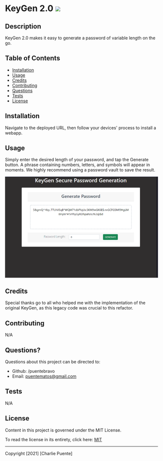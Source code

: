 # KeyGen 2.0 ![](https://img.shields.io/badge/license-MIT-blue)

## Description

KeyGen 2.0 makes it easy to generate a password of variable length on the go.

## Table of Contents

- [Installation](#installation)
- [Usage](#usage)
- [Credits](#credits)
- [Contributing](#contributing)
- [Questions](#questions)
- [Tests](#tests)
- [License](#license)

## Installation

Navigate to the deployed URL, then follow your devices' process to install a webapp.

## Usage

Simply enter the desired length of your password, and tap the Generate button. A phrase containing numbers, letters, and symbols will appear in moments. We highly recommend using a password vault to save the result.

![KeyGen in Action](./assets/screenShot.png)

## Credits

Special thanks go to all who helped me with the implementation of the original KeyGen, as this legacy code was crucial to this refactor.

## Contributing

N/A

## Questions?

Questions about this project can be directed to:

- Github: /puentebravo
- Email: puentematos@gmail.com

## Tests

N/A

## License

Content in this project is governed under the MIT License.

To read the license in its entirety, click here: [MIT](./LICENSE)

---

Copyright [2021] [Charlie Puente]
